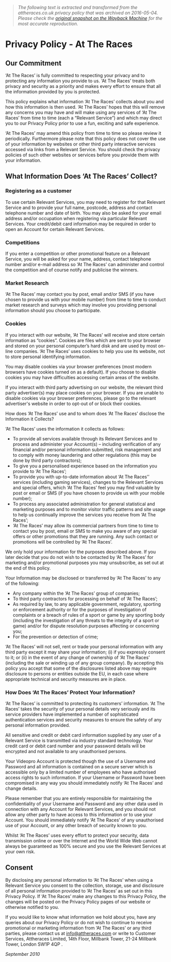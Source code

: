 > *The following text is extracted and transformed from the attheraces.co.uk privacy policy that was archived on 2016-05-04. Please check the [original snapshot on the Wayback Machine](https://web.archive.org/web/20160504023036id_/http%3A//www.attheraces.com/privacy-policy) for the most accurate reproduction.*

# Privacy Policy - At The Races

## Our Commitment

‘At The Races’ is fully committed to respecting your privacy and to protecting any information you provide to us. ‘At The Races’ treats both privacy and security as a priority and makes every effort to ensure that all the information provided by you is protected. 

This policy explains what information ‘At The Races’ collects about you and how this information is then used. ‘At The Races’ hopes that this will remove any concerns you may have and will make using any services of ‘At The Races’ from time to time (each a “Relevant Service”) and which may direct you to our Privacy Policy prior to use a fun, exciting and safe experience. 

‘At The Races’ may amend this policy from time to time so please review it periodically. Furthermore please note that this policy does not cover the use of your information by websites or other third party interactive services accessed via links from a Relevant Service. You should check the privacy policies of such other websites or services before you provide them with your information.

## What Information Does ‘At The Races’ Collect?

### Registering as a customer

To use certain Relevant Services, you may need to register for that Relevant Service and to provide your full name, postcode, address and contact telephone number and date of birth. You may also be asked for your email address and/or occupation when registering via particular Relevant Services. Your credit/debit card information may be required in order to open an Account for certain Relevant Services.

### Competitions

If you enter a competition or other promotional feature on a Relevant Service, you will be asked for your name, address, contact telephone number and/or e-mail address so ‘At The Races’ can administer and control the competition and of course notify and publicise the winners.

### Market Research

‘At The Races’ may contact you by post, email and/or SMS (if you have chosen to provide us with your mobile number) from time to time to conduct market research and surveys which may involve you providing personal information should you choose to participate.

### Cookies

If you interact with our website, ‘At The Races’ will receive and store certain information as “cookies”. Cookies are files which are sent to your browser and stored on your personal computer’s hard disk and are used by most on-line companies. ‘At The Races’ uses cookies to help you use its website, not to store personal identifying information.

You may disable cookies via your browser preferences (most modern browsers have cookies turned on as a default). If you choose to disable cookies you may have difficulties accessing certain areas of the website. 

If you interact with third party advertising on our website, the relevant third party advertiser(s) may place cookies on your browser. If you are unable to disable cookies via your browser preferences, please go to the relevant advertiser's website in order to opt-out of or block their cookies. 

How does ‘At The Races’ use and to whom does ‘At The Races’ disclose the Information it Collects?

‘At The Races’ uses the information it collects as follows:

  * To provide all services available through its Relevant Services and to process and administer your Account(s) – including verification of any financial and/or personal information submitted, risk management and to comply with money laundering and other regulations (this may be done by third party contractors);
  * To give you a personalised experience based on the information you provide to ‘At The Races’;
  * To provide you with up-to-date information about ‘At The Races’’ services (including gaming services), changes to the Relevant Services and special offers, which ‘At The Races’ feel you may find valuable by post or email or SMS (if you have chosen to provide us with your mobile number);
  * To process any associated administration for general statistical and marketing purposes and to monitor visitor traffic patterns and site usage to help us continually improve the services you receive from ‘At The Races’;
  * ‘At The Races’ may allow its commercial partners from time to time to contact you by post, email or SMS to make you aware of any special offers or other promotions that they are running. Any such contact or promotions will be controlled by ‘At The Races’.



We only hold your information for the purposes described above. If you later decide that you do not wish to be contacted by ‘At The Races’ for marketing and/or promotional purposes you may unsubscribe, as set out at the end of this policy.

Your Information may be disclosed or transferred by ‘At The Races’ to any of the following:

  * Any company within the ‘At The Races’ group of companies;
  * To third party contractors for processing on behalf of ‘At The Races’;
  * As required by law, to any applicable government, regulatory, sporting or enforcement authority or for the purposes of investigation of complaints or a breach of rules of a sport or game by any sporting body (including the investigation of any threats to the integrity of a sport or game) and/or for dispute resolution purposes affecting or concerning you;
  * For the prevention or detection of crime;



‘At The Races’ will not sell, rent or trade your personal information with any third party except it may share your information; (i) if you expressly consent to it; or (ii) in the event of any change of ownership of ‘At The Races’ (including the sale or winding up of any group company). By accepting this policy you accept that some of the disclosures listed above may require disclosure to persons or entities outside the EU, in each case where appropriate technical and security measures are in place.

### How Does ‘At The Races’ Protect Your Information?

‘At The Races’ is committed to protecting its customers’ information. ‘At The Races’ takes the security of your personal details very seriously and its service providers have implemented a number of sophisticated authentication services and security measures to ensure the safety of any personal information provided. 

All sensitive and credit or debit card information supplied by any user of a Relevant Service is transmitted via industry standard technology. Your credit card or debit card number and your password details will be encrypted and not available to any unauthorised persons. 

Your Videopro Account is protected though the use of a Username and Password and all information is contained on a secure server which is accessible only by a limited number of employees who have authorised access rights to such information. If your Username or Password have been compromised in any way you should immediately notify ‘At The Races’ and change details.

Please remember that you are entirely responsible for maintaining the confidentiality of your Username and Password and any other data used in connection with any Account for Relevant Services, and you should not allow any other party to have access to this information or to use your Account. You should immediately notify ‘At The Races’ of any unauthorised use of your Account, or any other breach of security known to you.

Whilst ‘At The Races’ uses every effort to protect your security, data transmission online or over the Internet and the World Wide Web cannot always be guaranteed as 100% secure and you use the Relevant Services at your own risk.

## Consent

By disclosing any personal information to ‘At The Races’ when using a Relevant Service you consent to the collection, storage, use and disclosure of all personal information provided to ‘At The Races’ as set out in this Privacy Policy. If ‘At The Races’ make any changes to this Privacy Policy, the changes will be posted on the Privacy Policy pages of our website or otherwise notified to you.

If you would like to know what information we hold about you, have any queries about our Privacy Policy or do not wish to continue to receive promotional or marketing information from ‘At The Races’ or any third parties, please contact us at info@attheraces.com or write to Customer Services, Attheraces Limited, 14th Floor, Millbank Tower, 21-24 Millbank Tower, London SW1P 4QP .

_September 2010_
